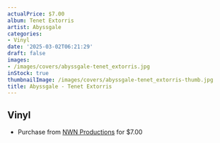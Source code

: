```yaml
---
actualPrice: $7.00
album: Tenet Extorris
artist: Abyssgale
categories:
- Vinyl
date: '2025-03-02T06:21:29'
draft: false
images:
- /images/covers/abyssgale-tenet_extorris.jpg
inStock: true
thumbnailImage: /images/covers/abyssgale-tenet_extorris-thumb.jpg
title: Abyssgale - Tenet Extorris
---
```


## Vinyl
* Purchase from [NWN Productions](http://shop.nwnprod.com/index.php?route=product/product&path=76&product_id=1398&sort=pd.name&order=ASC) for $7.00
